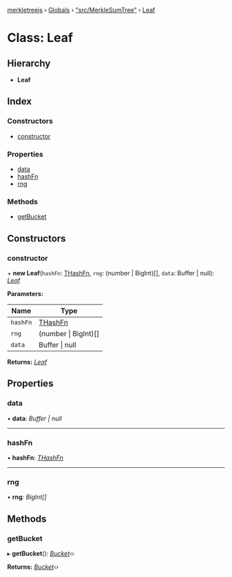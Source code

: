 [merkletreejs](../README.md) › [Globals](../globals.md) › ["src/MerkleSumTree"](../modules/_src_merklesumtree_.md) › [Leaf](_src_merklesumtree_.leaf.md)

# Class: Leaf

## Hierarchy

* **Leaf**

## Index

### Constructors

* [constructor](_src_merklesumtree_.leaf.md#constructor)

### Properties

* [data](_src_merklesumtree_.leaf.md#data)
* [hashFn](_src_merklesumtree_.leaf.md#hashfn)
* [rng](_src_merklesumtree_.leaf.md#rng)

### Methods

* [getBucket](_src_merklesumtree_.leaf.md#getbucket)

## Constructors

###  constructor

\+ **new Leaf**(`hashFn`: [THashFn](../modules/_src_merklesumtree_.md#thashfn), `rng`: (number | BigInt)[], `data`: Buffer | null): *[Leaf](_src_merklesumtree_.leaf.md)*

**Parameters:**

Name | Type |
------ | ------ |
`hashFn` | [THashFn](../modules/_src_merklesumtree_.md#thashfn) |
`rng` | (number &#124; BigInt)[] |
`data` | Buffer &#124; null |

**Returns:** *[Leaf](_src_merklesumtree_.leaf.md)*

## Properties

###  data

• **data**: *Buffer | null*

___

###  hashFn

• **hashFn**: *[THashFn](../modules/_src_merklesumtree_.md#thashfn)*

___

###  rng

• **rng**: *BigInt[]*

## Methods

###  getBucket

▸ **getBucket**(): *[Bucket](_src_merklesumtree_.bucket.md)‹›*

**Returns:** *[Bucket](_src_merklesumtree_.bucket.md)‹›*
